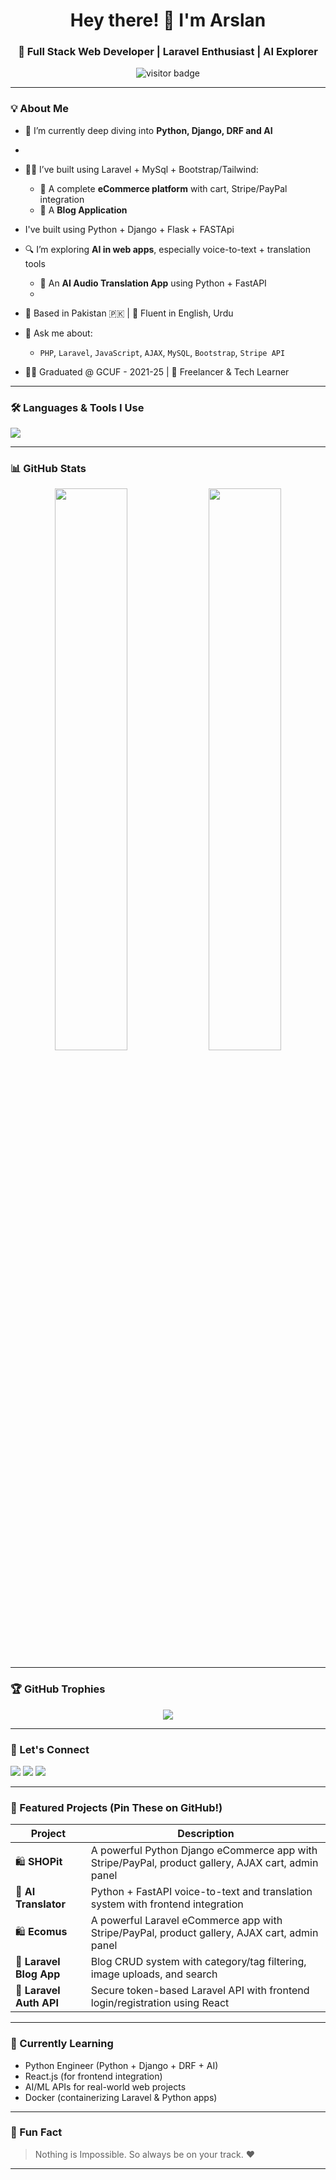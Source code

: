 <h1 align="center">Hey there! 👋 I'm Arslan</h1>
<h3 align="center">🚀 Full Stack Web Developer | Laravel Enthusiast | AI Explorer</h3>

<p align="center">
  <img src="https://komarev.com/ghpvc/?username=growwitharslan&label=Profile%20views&color=0e75b6&style=flat" alt="visitor badge"/>
</p>

---

### 💡 About Me

- 🧠 I’m currently deep diving into **Python, Django, DRF and AI**

- 
- 👨‍💻 I’ve built using Laravel + MySql + Bootstrap/Tailwind:
  - 🛒 A complete **eCommerce platform** with cart, Stripe/PayPal integration
  - 📝 A **Blog Application**
 
- I've built using Python + Django + Flask + FASTApi
- 🔍 I’m exploring **AI in web apps**, especially voice-to-text + translation tools
  - 🧠 An **AI Audio Translation App** using Python + FastAPI
  - 
- 📍 Based in Pakistan 🇵🇰 | 💬 Fluent in English, Urdu
- 💬 Ask me about:
  - `PHP`, `Laravel`, `JavaScript`, `AJAX`, `MySQL`, `Bootstrap`, `Stripe API`
- 🧑‍🎓 Graduated @ GCUF - 2021-25 | 💼 Freelancer & Tech Learner

---

### 🛠️ Languages & Tools I Use

<p align="left">
  <img src="https://skillicons.dev/icons?i=php,laravel,js,html,css,bootstrap,mysql,react,nodejs,git,github,vscode,python,django,tailwind,linux" />
</p>

---

### 📊 GitHub Stats

<p align="center">
  <img width="48%" src="https://github-readme-stats.vercel.app/api?username=growwitharslan&show_icons=true&theme=radical&hide_border=false" />
  <img width="48%" src="https://github-readme-stats.vercel.app/api/top-langs/?username=growwitharslan&layout=compact&theme=radical&hide_border=false" />
</p>

---

### 🏆 GitHub Trophies

<p align="center">
  <img src="https://github-profile-trophy.vercel.app/?username=growwitharslan&theme=monokai&row=1&no-frame=true" />
</p>

---

### 🔗 Let's Connect

<p align="left">
  <a href="mailto:arslanamjad4444@gmail.com"><img src="https://img.shields.io/badge/Email-arslanamjad4444@gmail.com-blue?style=flat-square&logo=gmail" /></a>
  <a href="https://linkedin.com/in/growwitharslan"><img src="https://img.shields.io/badge/LinkedIn-growwitharslan-blue?style=flat-square&logo=linkedin" /></a>
  <a href="https://github.com/growwitharslan"><img src="https://img.shields.io/badge/GitHub-growwitharslan-black?style=flat-square&logo=github" /></a>
</p>

---

### 🚀 Featured Projects (Pin These on GitHub!)

| Project | Description |
|--------|-------------|
| 🛍️ **SHOPit** | A powerful Python Django eCommerce app with Stripe/PayPal, product gallery, AJAX cart, admin panel |
| 🧠 **AI Translator** | Python + FastAPI voice-to-text and translation system with frontend integration |
| 🛍️ **Ecomus** | A powerful Laravel eCommerce app with Stripe/PayPal, product gallery, AJAX cart, admin panel |
| 📝 **Laravel Blog App** | Blog CRUD system with category/tag filtering, image uploads, and search |
| 🔐 **Laravel Auth API** | Secure token-based Laravel API with frontend login/registration using React |

---

### 🌱 Currently Learning

- Python Engineer (Python + Django + DRF + AI)
- React.js (for frontend integration)
- AI/ML APIs for real-world web projects
- Docker (containerizing Laravel & Python apps)

---

### 🤖 Fun Fact

> Nothing is Impossible. So always be on your track. ❤️

---

